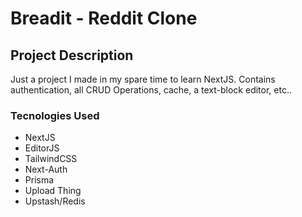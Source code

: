 # Breadit - Reddit Clone

## Project Description

Just a project I made in my spare time to learn NextJS. Contains authentication, all CRUD Operations, cache, a text-block editor, etc..  

### Tecnologies Used

- NextJS
- EditorJS
- TailwindCSS
- Next-Auth
- Prisma
- Upload Thing
- Upstash/Redis
